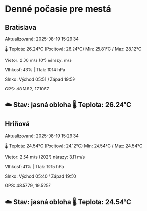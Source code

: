 ﻿# Denné počasie pre mestá

## Bratislava
Aktualizované: 2025-08-19 15:29:34

🌡️ Teplota: 26.24°C 
(Pocitová: 26.24°C)
Min: 25.81°C / Max: 28.12°C

Vietor: 2.06 m/s    (0°) 
nárazy:  m/s

Vlhkosť: 43% | Tlak: 1014 hPa

Slnko: Východ 05:51 / Západ 19:59

GPS: 48.1482, 17.1067

☁️ Stav: jasná obloha        🌡️ Teplota: 26.24°C
---

## Hriňová
Aktualizované: 2025-08-19 15:29:34

🌡️ Teplota: 24.54°C 
(Pocitová: 24.12°C)
Min: 24.54°C / Max: 24.54°C

Vietor: 2.64 m/s (202°)
nárazy: 3.11 m/s

Vlhkosť: 41% | Tlak: 1015 hPa

Slnko: Východ 05:40 / Západ 19:50

GPS: 48.5779, 19.5257

☁️ Stav: jasná obloha        🌡️ Teplota: 24.54°C
---
